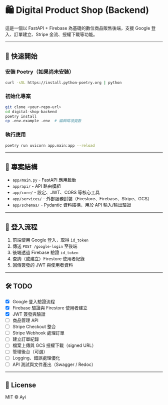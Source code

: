 # 🛍️ Digital Product Shop (Backend)

這是一個以 FastAPI + Firebase 為基礎的數位商品販售後端，支援 Google 登入、訂單建立、Stripe 金流、授權下載等功能。

---

## 🚀 快速開始

### 安裝 Poetry（如果尚未安裝）

```bash
curl -sSL https://install.python-poetry.org | python
```

### 初始化專案

```bash
git clone <your-repo-url>
cd digital-shop-backend
poetry install
cp .env.example .env  # 編輯環境變數
```

### 執行應用

```bash
poetry run uvicorn app.main:app --reload
```

---

## 📁 專案結構

- `app/main.py` - FastAPI 應用啟動
- `app/api/` - API 路由模組
- `app/core/` - 設定、JWT、CORS 等核心工具
- `app/services/` - 外部服務封裝（Firestore、Firebase、Stripe、GCS）
- `app/schemas/` - Pydantic 資料結構，用於 API 輸入/輸出驗證

---

## 🔐 登入流程

1. 前端使用 Google 登入，取得 `id_token`
2. 傳送 `POST /google-login` 至後端
3. 後端透過 Firebase 驗證 `id_token`
4. 查詢（或建立）Firestore 使用者紀錄
5. 回傳簽發的 JWT 與使用者資料

---

## 🛠️ TODO

- [x] Google 登入驗證流程
- [x] Firebase 驗證與 Firestore 使用者建立
- [x] JWT 簽發與驗證
- [ ] 商品管理 API
- [ ] Stripe Checkout 整合
- [ ] Stripe Webhook 處理訂單
- [ ] 建立訂單紀錄
- [ ] 檔案上傳與 GCS 授權下載（signed URL）
- [ ] 管理後台（可選）
- [ ] Logging、錯誤處理優化
- [ ] API 測試與文件產出（Swagger / Redoc）

---

## 📄 License

MIT © Ayi
